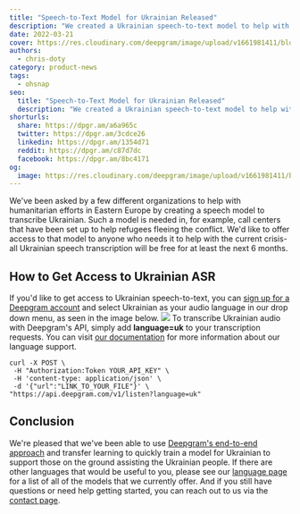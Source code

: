 ```yaml
---
title: "Speech-to-Text Model for Ukrainian Released"
description: "We created a Ukrainian speech-to-text model to help with humanitarian efforts in Eastern Europe. This post explains how to get access to it."
date: 2022-03-21
cover: https://res.cloudinary.com/deepgram/image/upload/v1661981411/blog/speech-to-text-model-ukrainian/STT-model-for-ukranian-released-thumb-554x220%402x.png
authors:
  - chris-doty
category: product-news
tags:
  - ohsnap
seo:
  title: "Speech-to-Text Model for Ukrainian Released"
  description: "We created a Ukrainian speech-to-text model to help with humanitarian efforts in Eastern Europe. This post explains how to get access to it."
shorturls:
  share: https://dpgr.am/a6a965c
  twitter: https://dpgr.am/3cdce26
  linkedin: https://dpgr.am/1354d71
  reddit: https://dpgr.am/c87d7dc
  facebook: https://dpgr.am/8bc4171
og:
  image: https://res.cloudinary.com/deepgram/image/upload/v1661981411/blog/speech-to-text-model-ukrainian/STT-model-for-ukranian-released-thumb-554x220%402x.png
---
```


We've been asked by a few different organizations to help with humanitarian efforts in Eastern Europe by creating a speech model to transcribe Ukrainian. Such a model is needed in, for example, call centers that have been set up to help refugees fleeing the conflict. We'd like to offer access to that model to anyone who needs it to help with the current crisis-all Ukrainian speech transcription will be free for at least the next 6 months.

## How to Get Access to Ukrainian ASR

If you'd like to get access to Ukrainian speech-to-text, you can [sign up for a Deepgram account](https://console.deepgram.com/) and select Ukrainian as your audio language in our drop down menu, as seen in the image below. ![](https://res.cloudinary.com/deepgram/image/upload/v1661976853/blog/speech-to-text-model-ukrainian/image1-1024x732.png) To transcribe Ukrainian audio with Deepgram's API, simply add **language=uk** to your transcription requests. You can visit [our documentation](https://developers.deepgram.com/documentation/features/language/) for more information about our language support.

```
curl -X POST \
 -H "Authorization:Token YOUR_API_KEY" \
 -H 'content-type: application/json' \
 -d '{"url":"LINK_TO_YOUR_FILE"}' \
"https://api.deepgram.com/v1/listen?language=uk"
```

## Conclusion

We're pleased that we've been able to use [Deepgram's end-to-end approach](https://blog.deepgram.com/deep-learning-speech-recognition/) and transfer learning to quickly train a model for Ukrainian to support those on the ground assisting the Ukrainian people. If there are other languages that would be useful to you, please see our [language page](https://deepgram.com/product/languages/) for a list of all of the models that we currently offer. And if you still have questions or need help getting started, you can reach out to us via the [contact page](https://deepgram.com/contact-us/).
